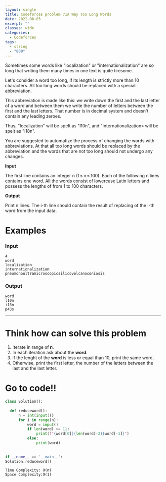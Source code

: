 ```yaml
---
layout: single
title: Codeforces problem 71A Way Too Long Words
date: 2022-08-03
excerpt: ""
classes: wide
categories:
  - Codeforces
tags:
  - string
  - "800"
---
```


Sometimes some words like "localization" or "internationalization" are so long that writing them many times in one text is quite tiresome.

Let's consider a word too long, if its length is strictly more than 10 characters. All too long words should be replaced with a special abbreviation.

This abbreviation is made like this: we write down the first and the last letter of a word and between them we write the number of letters between the first and the last letters. That number is in decimal system and doesn't contain any leading zeroes.

Thus, "localization" will be spelt as "l10n", and "internationalization» will be spelt as "i18n".

You are suggested to automatize the process of changing the words with abbreviations. At that all too long words should be replaced by the abbreviation and the words that are not too long should not undergo any changes.

**Input**

The first line contains an integer n (1 ≤ n ≤ 100). Each of the following n lines contains one word. All the words consist of lowercase Latin letters and possess the lengths of from 1 to 100 characters.

**Output**

Print n lines. The i-th line should contain the result of replacing of the i-th word from the input data.


# Examples

### **Input**
```
4
word
localization
internationalization
pneumonoultramicroscopicsilicovolcanoconiosis
```
### **Output**
```
word
l10n
i18n
p43s
```
---

# Think how can solve this problem
1. Iterate in range of **n**.
2. In each iteration ask about the **word**.
3. if the lenght of the **word** is less or equal than 10, print the same word.
4. Otherwise, print the first letter, the number of the letters between the last and the last letter.

    
# Go to code!!

```python
class Solution():
      
  def reduceword():
      n = int(input())
      for i in range(n):
          word = input()
          if len(word) >= 11:
              print(f"{word[0]}{len(word)-2}{word[-1]}")
          else:
              print(word)
            
    
if __name__ == '__main__':
Solution.reduceword()
```
```
Time Complexity: O(n)
Space Complexity:O(1)
```
